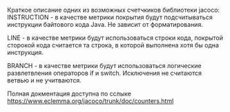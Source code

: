 Краткое описание одних из возможных счетчкиков библиотеки jacoco: 
INSTRUCTION - в качестве метрики покрытия будут подсчитываться инструкции байтового кода Java. Не зависит от форматирования.

LINE - в качестве метрики будут использоваться строки кода, покрытой сторокой кода считается та строка, в которой 
выполнена хотя бы одна инструкция.

BRANCH - в качестве метрики будут использоваться логические развлетвления операторов if и switch.
Исключения не считаются ветвью и не учитваются.

Полная докментация доступна по сслыке https://www.eclemma.org/jacoco/trunk/doc/counters.html
